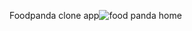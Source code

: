 Foodpanda clone app![food panda home](https://user-images.githubusercontent.com/119833294/210482195-b0d0540b-2ae4-4285-a1d3-677729fd8579.png)
